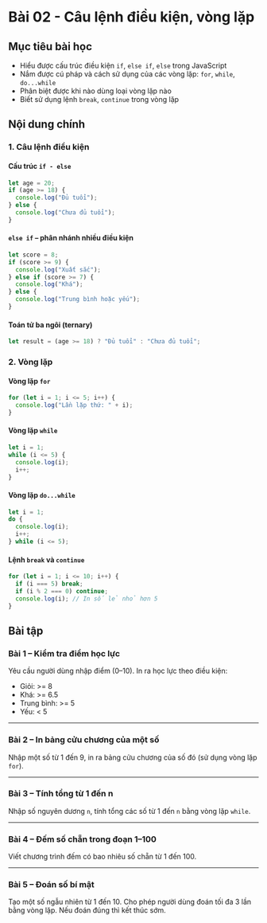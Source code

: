 # Bài 02 - Câu lệnh điều kiện, vòng lặp

## Mục tiêu bài học
- Hiểu được cấu trúc điều kiện `if`, `else if`, `else` trong JavaScript
- Nắm được cú pháp và cách sử dụng của các vòng lặp: `for`, `while`, `do...while`
- Phân biệt được khi nào dùng loại vòng lặp nào
- Biết sử dụng lệnh `break`, `continue` trong vòng lặp

## Nội dung chính

### 1. Câu lệnh điều kiện

#### Cấu trúc `if - else`
```js
let age = 20;
if (age >= 18) {
  console.log("Đủ tuổi");
} else {
  console.log("Chưa đủ tuổi");
}
```

#### `else if` – phân nhánh nhiều điều kiện
```js
let score = 8;
if (score >= 9) {
  console.log("Xuất sắc");
} else if (score >= 7) {
  console.log("Khá");
} else {
  console.log("Trung bình hoặc yếu");
}
```

#### Toán tử ba ngôi (ternary)
```js
let result = (age >= 18) ? "Đủ tuổi" : "Chưa đủ tuổi";
```

### 2. Vòng lặp

#### Vòng lặp `for`
```js
for (let i = 1; i <= 5; i++) {
  console.log("Lần lặp thứ: " + i);
}
```

#### Vòng lặp `while`
```js
let i = 1;
while (i <= 5) {
  console.log(i);
  i++;
}
```

#### Vòng lặp `do...while`
```js
let i = 1;
do {
  console.log(i);
  i++;
} while (i <= 5);
```

#### Lệnh `break` và `continue`
```js
for (let i = 1; i <= 10; i++) {
  if (i === 5) break;
  if (i % 2 === 0) continue;
  console.log(i); // In số lẻ nhỏ hơn 5
}
```

## Bài tập

### Bài 1 – Kiểm tra điểm học lực
Yêu cầu người dùng nhập điểm (0–10). In ra học lực theo điều kiện:
- Giỏi: >= 8
- Khá: >= 6.5
- Trung bình: >= 5
- Yếu: < 5

---

### Bài 2 – In bảng cửu chương của một số
Nhập một số từ 1 đến 9, in ra bảng cửu chương của số đó (sử dụng vòng lặp `for`).

---

### Bài 3 – Tính tổng từ 1 đến n
Nhập số nguyên dương `n`, tính tổng các số từ 1 đến `n` bằng vòng lặp `while`.

---

### Bài 4 – Đếm số chẵn trong đoạn 1–100
Viết chương trình đếm có bao nhiêu số chẵn từ 1 đến 100.

---

### Bài 5 – Đoán số bí mật
Tạo một số ngẫu nhiên từ 1 đến 10. Cho phép người dùng đoán tối đa 3 lần bằng vòng lặp. Nếu đoán đúng thì kết thúc sớm.
